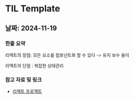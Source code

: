 # TIL Template

## 날짜: 2024-11-19

### 한줄 요약
리액트의 장점: 모든 요소를 컴포넌트화 할 수 있다 -> 유지 보수 용이

리액트의 단점 : 복잡한 상태관리


### 참고 자료 및 링크
- [리액트 프로젝트](https://github.com/100-hours-a-week/2-sando-kang-community-fe-react)
